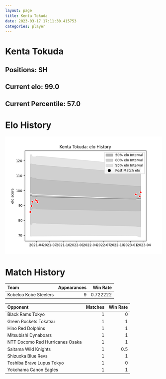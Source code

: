 ```yaml
---  
layout: page  
title: Kenta Tokuda  
date: 2023-03-17 17:11:30.415753  
categories: player  
---
```

# Kenta Tokuda

## Positions: SH

## Current elo: 99.0

## Current Percentile: 57.0

# Elo History


![elo history](history_KentaTokuda.png)
# Match History


| Team                  |   Appearances |   Win Rate |
|:----------------------|--------------:|-----------:|
| Kobelco Kobe Steelers |             9 |   0.722222 |

| Opponent                        |   Matches |   Win Rate |
|:--------------------------------|----------:|-----------:|
| Black Rams Tokyo                |         1 |        0   |
| Green Rockets Tokatsu           |         1 |        1   |
| Hino Red Dolphins               |         1 |        1   |
| Mitsubishi Dynaboars            |         1 |        1   |
| NTT Docomo Red Hurricanes Osaka |         1 |        1   |
| Saitama Wild Knights            |         1 |        0.5 |
| Shizuoka Blue Revs              |         1 |        1   |
| Toshiba Brave Lupus Tokyo       |         1 |        0   |
| Yokohama Canon Eagles           |         1 |        1   |